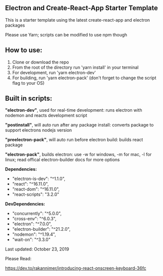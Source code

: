 ## Electron and Create-React-App Starter Template

This is a starter template using the latest create-react-app and electron packages

Please use Yarn; scripts can be modified to use npm though

## How to use:

1. Clone or download the repo
2. From the root of the directory run 'yarn install' in your terminal
3. For development, run 'yarn electron-dev'
4. For building, run 'yarn electron-pack' (don't forget to change the script flag to your OS)

## Built in scripts:

**"electron-dev"**, used for real-time development: runs electron with nodemon and reacts development script

**"postinstall"**, will auto run after any package install: converts package to support electrons nodejs version

**"preelectron-pack"**, will auto run before electron build: builds react package

**"electron-pack"**, builds electron: use -w for windows, -m for mac, -l for linux; read offical electron-builder docs for more options

**Dependencies:**

- "electron-is-dev": "^1.1.0",
- "react": "^16.11.0",
- "react-dom": "^16.11.0",
- "react-scripts": "3.2.0"

**DevDependencies:**

- "concurrently": "^5.0.0",
- "cross-env": "^6.0.3",
- "electron": "^7.0.0",
- "electron-builder": "^21.2.0",
- "nodemon": "^1.19.4",
- "wait-on": "^3.3.0"

Last updated: October 23, 2019

Please Read:

https://dev.to/rakannimer/introducing-react-onscreen-keyboard-36fc
